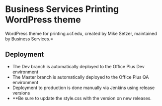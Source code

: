 # Business Services Printing WordPress theme

WordPress theme for printing.ucf.edu, created by Mike Setzer, maintained by Business Services.=

## Deployment

- The Dev branch is automatically deployed to the Office Plus Dev environment
- The Master branch is automatically deployed to the Office Plus QA environment
- Deployment to production is done manually via Jenkins using release versions
- **Be sure to update the style.css with the version on new releases.
